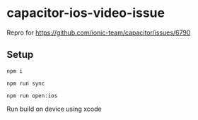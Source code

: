 # capacitor-ios-video-issue

Repro for <https://github.com/ionic-team/capacitor/issues/6790>

## Setup

```
npm i

npm run sync

npm run open:ios
```

Run build on device using xcode
